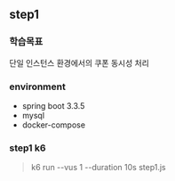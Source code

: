 ## step1

### 학습목표
단일 인스턴스 환경에서의 쿠폰 동시성 처리

### environment
- spring boot 3.3.5
- mysql 
- docker-compose



### step1 k6
> k6 run --vus 1 --duration 10s step1.js 